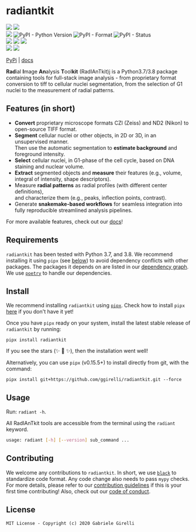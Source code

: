 # radiantkit

![](https://img.shields.io/librariesio/github/ggirelli/radiantkit.svg?style=flat) ![](https://img.shields.io/github/license/ggirelli/radiantkit.svg?style=flat)  
![](https://github.com/ggirelli/radiantkit/workflows/Python%20package/badge.svg?branch=main&event=push) ![PyPI - Python Version](https://img.shields.io/pypi/pyversions/radiantkit) ![PyPI - Format](https://img.shields.io/pypi/format/radiantkit) ![PyPI - Status](https://img.shields.io/pypi/status/radiantkit)  
![](https://img.shields.io/github/release/ggirelli/radiantkit.svg?style=flat) ![](https://img.shields.io/github/release-date/ggirelli/radiantkit.svg?style=flat) ![](https://img.shields.io/github/languages/code-size/ggirelli/radiantkit.svg?style=flat)  
![](https://img.shields.io/github/watchers/ggirelli/radiantkit.svg?label=Watch&style=social) ![](https://img.shields.io/github/stars/ggirelli/radiantkit.svg?style=social)

[PyPi](https://pypi.org/project/radiantkit/) | [docs](https://ggirelli.github.io/radiantkit/)

**Rad**ial **I**mage **An**alysis **T**ool**kit** (RadIAnTkit)j is a Python3.7/3.8 package containing tools for full-stack image analysis - from proprietary format conversion to tiff to cellular nuclei segmentation, from the selection of G1 nuclei to the measurement of radial patterns.

## Features (in short)

* **Convert** proprietary microscope formats CZI (Zeiss) and ND2 (Nikon) to open-source TIFF format.
* **Segment** cellular nuclei or other objects, in 2D or 3D, in an unsupervised manner.  
Then use the automatic segmentation to **estimate background** and foreground intensity.
* **Select** cellular nuclei, in G1-phase of the cell cycle, based on DNA staining and nuclear volume.
* **Extract** segmented objects and **measure** their features (e.g., volume, integral of intensity, shape descriptors).
* Measure **radial patterns** as radial profiles (with different center definitions),  
and characterize them (e.g., peaks, inflection points, contrast).
* Generate **snakemake-based workflows** for seamless integration into fully reproducible streamlined analysis pipelines.

For more available features, check out our [docs](https://ggirelli.github.io/radiantkit/)!

## Requirements

`radiantkit` has been tested with Python 3.7, and 3.8. We recommend installing it using `pipx` (see [below](https://github.com/ggirelli/radiantkit#install)) to avoid dependency conflicts with other packages. The packages it depends on are listed in our [dependency graph](https://github.com/ggirelli/radiantkit/network/dependencies). We use [`poetry`](https://github.com/python-poetry/poetry) to handle our dependencies.

## Install

We recommend installing `radiantkit` using [`pipx`](https://github.com/pipxproject/pipx). Check how to install `pipx` [here](https://github.com/pipxproject/pipx#install-pipx) if you don't have it yet!

Once you have `pipx` ready on your system, install the latest stable release of `radiantkit` by running:
```
pipx install radiantkit
```
If you see the stars (✨ 🌟 ✨), then the installation went well!

Alternatively, you can use `pipx` (v0.15.5+) to install directly from git, with the command:
```
pipx install git+https://github.com/ggirelli/radiantkit.git --force
```

## Usage

Run: `radiant -h`.

All RadIAnTkit tools are accessible from the terminal using the `radiant` keyword.  

```bash
usage: radiant [-h] [--version] sub_command ...
```

## Contributing

We welcome any contributions to `radiantkit`. In short, we use [`black`](https://github.com/psf/black) to standardize code format. Any code change also needs to pass `mypy` checks. For more details, please refer to our [contribution guidelines](https://github.com/ggirelli/radiantkit/blob/main/CONTRIBUTING.md) if this is your first time contributing! Also, check out our [code of conduct](https://github.com/ggirelli/radiantkit/blob/main/CODE_OF_CONDUCT.md).

## License

`MIT License - Copyright (c) 2020 Gabriele Girelli`
